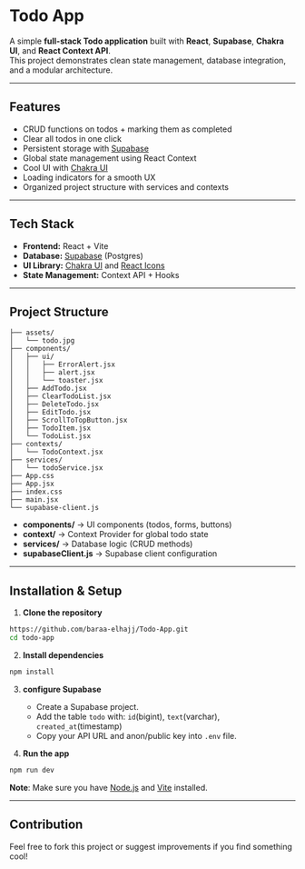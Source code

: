 # Todo App

A simple **full-stack Todo application** built with **React**, **Supabase**, **Chakra UI**, and **React Context API**.  
This project demonstrates clean state management, database integration, and a modular architecture.

---

## Features

- CRUD functions on todos + marking them as completed
- Clear all todos in one click
- Persistent storage with [Supabase](https://supabase.com)
- Global state management using React Context
- Cool UI with [Chakra UI](https://chakra-ui.com)
- Loading indicators for a smooth UX
- Organized project structure with services and contexts

---

## Tech Stack

- **Frontend:** React + Vite
- **Database:** [Supabase](https://supabase.com/) (Postgres)
- **UI Library:** [Chakra UI](https://chakra-ui.com/) and [React Icons](https://react-icons.github.io/react-icons/)
- **State Management:** Context API + Hooks

---

## Project Structure

```
├── assets/
│   └── todo.jpg
├── components/
│   ├── ui/
│   │   ├── ErrorAlert.jsx
│   │   ├── alert.jsx
│   │   └── toaster.jsx
│   ├── AddTodo.jsx
│   ├── ClearTodoList.jsx
│   ├── DeleteTodo.jsx
│   ├── EditTodo.jsx
│   ├── ScrollToTopButton.jsx
│   ├── TodoItem.jsx
│   └── TodoList.jsx
├── contexts/
│   └── TodoContext.jsx
├── services/
│   └── todoService.jsx
├── App.css
├── App.jsx
├── index.css
├── main.jsx
└── supabase-client.js
```

- **components/** → UI components (todos, forms, buttons)
- **context/** → Context Provider for global todo state
- **services/** → Database logic (CRUD methods)
- **supabaseClient.js** → Supabase client configuration

---

## Installation & Setup

1. **Clone the repository**

```bash
https://github.com/baraa-elhajj/Todo-App.git
cd todo-app
```

2. **Install dependencies**

```bash
npm install
```

3. **configure Supabase**

   - Create a Supabase project.
   - Add the table `todo` with: `id`(bigint), `text`(varchar), `created_at`(timestamp)
   - Copy your API URL and anon/public key into `.env` file.

4. **Run the app**

```bash
npm run dev
```

**Note**: Make sure you have [Node.js](https://nodejs.org/) and [Vite](https://vitejs.dev/) installed.

---

## Contribution

Feel free to fork this project or suggest improvements if you find something cool!
